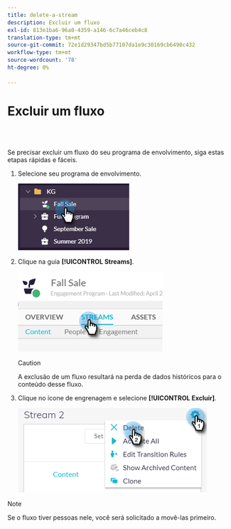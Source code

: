 ```yaml
---
title: delete-a-stream
description: Excluir um fluxo
exl-id: 813e1ba6-96a0-4359-a146-6c7a46ceb4c8
translation-type: tm+mt
source-git-commit: 72e1d29347bd5b77107da1e9c30169cb6490c432
workflow-type: tm+mt
source-wordcount: '78'
ht-degree: 0%

---
```


# Excluir um fluxo

<br> 

Se precisar excluir um fluxo do seu programa de envolvimento, siga estas etapas rápidas e fáceis.

1. Selecione seu programa de envolvimento.

   ![Imagem Um](/help/sky/assets/engagement-programs/delete-a-stream/delete-a-stream-1.png)

1. Clique na guia **[!UICONTROL Streams]**.

   ![Imagem dois](/help/sky/assets/engagement-programs/delete-a-stream/delete-a-stream-2.png)

   >[!CAUTION]
   >
   >A exclusão de um fluxo resultará na perda de dados históricos para
   >o conteúdo desse fluxo.

1. Clique no ícone de engrenagem e selecione **[!UICONTROL Excluir]**.

   ![Imagem Três](/help/sky/assets/engagement-programs/delete-a-stream/delete-a-stream-3.png)

>[!NOTE]
>
>Se o fluxo tiver pessoas nele, você será solicitado a movê-las
>primeiro.
